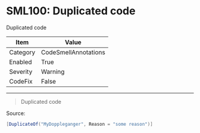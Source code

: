 # SML100: Duplicated code

Duplicated code

|Item|Value|
|-|-|
|Category|CodeSmellAnnotations|
|Enabled|True|
|Severity|Warning|
|CodeFix|False|
---

> Duplicated code


Source:
```cs
[DuplicateOf("MyDoppleganger", Reason = "some reason")]
```